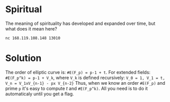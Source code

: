 Spiritual
==========
The meaning of spirituality has developed and expanded over time, but what does it mean here?

```nc 168.119.108.148 13010```

Solution
=========
The order of elliptic curve is: ```#E(F_p) = p-1 + t```.
For extended fields: ```#E(F_p^k) = p-1 + V_k```, where ```V_k``` is defined recursively: ```V_0 = 1, V_1 = t, V_n = V_1xV_{n-1} - px V_{n-2}```
Thus, when we know an order ```#E(F_p)``` and prime ```p``` it's easy to compute *t* and ```#E(F_p^k)```. All you need is to do it automaticaly until you get a flag.

